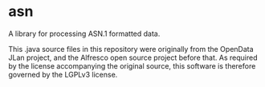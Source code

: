 # asn
A library for processing ASN.1 formatted data.

This .java source files in this repository were originally from the OpenData JLan project, and the Alfresco open source project before that. As required by the license accompanying the original source, this software is therefore governed by the LGPLv3 license.
